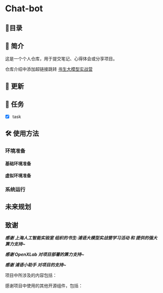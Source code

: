 # Chat-bot

## 📝目录


## 📖 简介
这是一个个人仓库，用于提交笔记、心得体会或分享项目。 

仓库介绍中添加超链接跳转 [书生大模型实战营](https://github.com/InternLM/Tutorial)

## 🚀 更新




## 🧾 任务

- [x] task

## 🛠️ 使用方法

### 环境准备

#### 基础环境准备


#### 虚拟环境准备



### 系统运行



## 未来规划



## 致谢

***感谢 上海人工智能实验室 组织的书生·浦语大模型实战营学习活动 和 提供的强大算力支持~***

***感谢 OpenXLab 对项目部署的算力支持~***

***感谢 浦语小助手 对项目的支持~***

项目中所涉及的内容包括：



感谢项目中使用的其他开源组件，包括：


